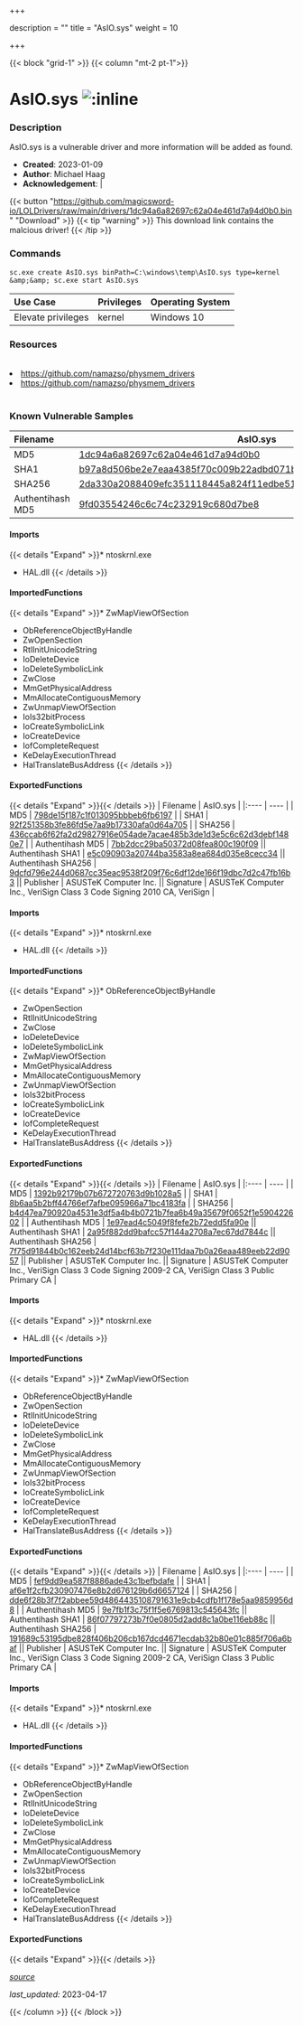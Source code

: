 +++

description = ""
title = "AsIO.sys"
weight = 10

+++


{{< block "grid-1" >}}
{{< column "mt-2 pt-1">}}


# AsIO.sys ![:inline](/images/twitter_verified.png) 


### Description

AsIO.sys is a vulnerable driver and more information will be added as found.

- **Created**: 2023-01-09
- **Author**: Michael Haag
- **Acknowledgement**:  | [](https://twitter.com/)

{{< button "https://github.com/magicsword-io/LOLDrivers/raw/main/drivers/1dc94a6a82697c62a04e461d7a94d0b0.bin" "Download" >}}
{{< tip "warning" >}}
This download link contains the malcious driver!
{{< /tip >}}

### Commands

```
sc.exe create AsIO.sys binPath=C:\windows\temp\AsIO.sys type=kernel &amp;&amp; sc.exe start AsIO.sys
```

| Use Case | Privileges | Operating System | 
|:---- | ---- | ---- |
| Elevate privileges | kernel | Windows 10 |

### Resources
<br>
<li><a href=" https://github.com/namazso/physmem_drivers"> https://github.com/namazso/physmem_drivers</a></li>
<li><a href="https://github.com/namazso/physmem_drivers">https://github.com/namazso/physmem_drivers</a></li>
<br>

### Known Vulnerable Samples

| Filename | AsIO.sys |
|:---- | ---- | 
| MD5 | <a href="https://www.virustotal.com/gui/file/1dc94a6a82697c62a04e461d7a94d0b0">1dc94a6a82697c62a04e461d7a94d0b0</a> |
| SHA1 | <a href="https://www.virustotal.com/gui/file/b97a8d506be2e7eaa4385f70c009b22adbd071ba">b97a8d506be2e7eaa4385f70c009b22adbd071ba</a> |
| SHA256 | <a href="https://www.virustotal.com/gui/file/2da330a2088409efc351118445a824f11edbe51cf3d653b298053785097fe40e">2da330a2088409efc351118445a824f11edbe51cf3d653b298053785097fe40e</a> |
| Authentihash MD5 | <a href="https://www.virustotal.com/gui/search/authentihash%253A9fd03554246c6c74c232919c680d7be8">9fd03554246c6c74c232919c680d7be8</a> || Authentihash SHA1 | <a href="https://www.virustotal.com/gui/search/authentihash%253Ab25550309c902a21b03367ae27694c5a29b891b5">b25550309c902a21b03367ae27694c5a29b891b5</a> || Authentihash SHA256 | <a href="https://www.virustotal.com/gui/search/authentihash%253Ac3e3719ca592ba65a67f594ec1a08d0d7ad724b088be77d48cb33627c56f4614">c3e3719ca592ba65a67f594ec1a08d0d7ad724b088be77d48cb33627c56f4614</a> || Publisher | ASUSTeK Computer Inc. || Signature | ASUSTeK Computer Inc., VeriSign Class 3 Code Signing 2009-2 CA, VeriSign Class 3 Public Primary CA   |
#### Imports
{{< details "Expand" >}}* ntoskrnl.exe
* HAL.dll
{{< /details >}}
#### ImportedFunctions
{{< details "Expand" >}}* ZwMapViewOfSection
* ObReferenceObjectByHandle
* ZwOpenSection
* RtlInitUnicodeString
* IoDeleteDevice
* IoDeleteSymbolicLink
* ZwClose
* MmGetPhysicalAddress
* MmAllocateContiguousMemory
* ZwUnmapViewOfSection
* IoIs32bitProcess
* IoCreateSymbolicLink
* IoCreateDevice
* IofCompleteRequest
* KeDelayExecutionThread
* HalTranslateBusAddress
{{< /details >}}
#### ExportedFunctions
{{< details "Expand" >}}{{< /details >}}
| Filename | AsIO.sys |
|:---- | ---- | 
| MD5 | <a href="https://www.virustotal.com/gui/file/798de15f187c1f013095bbbeb6fb6197">798de15f187c1f013095bbbeb6fb6197</a> |
| SHA1 | <a href="https://www.virustotal.com/gui/file/92f251358b3fe86fd5e7aa9b17330afa0d64a705">92f251358b3fe86fd5e7aa9b17330afa0d64a705</a> |
| SHA256 | <a href="https://www.virustotal.com/gui/file/436ccab6f62fa2d29827916e054ade7acae485b3de1d3e5c6c62d3debf1480e7">436ccab6f62fa2d29827916e054ade7acae485b3de1d3e5c6c62d3debf1480e7</a> |
| Authentihash MD5 | <a href="https://www.virustotal.com/gui/search/authentihash%253A7bb2dcc29ba50372d08fea800c190f09">7bb2dcc29ba50372d08fea800c190f09</a> || Authentihash SHA1 | <a href="https://www.virustotal.com/gui/search/authentihash%253Ae5c090903a20744ba3583a8ea684d035e8cecc34">e5c090903a20744ba3583a8ea684d035e8cecc34</a> || Authentihash SHA256 | <a href="https://www.virustotal.com/gui/search/authentihash%253A9dcfd796e244d0687cc35eac9538f209f76c6df12de166f19dbc7d2c47fb16b3">9dcfd796e244d0687cc35eac9538f209f76c6df12de166f19dbc7d2c47fb16b3</a> || Publisher | ASUSTeK Computer Inc. || Signature | ASUSTeK Computer Inc., VeriSign Class 3 Code Signing 2010 CA, VeriSign   |
#### Imports
{{< details "Expand" >}}* ntoskrnl.exe
* HAL.dll
{{< /details >}}
#### ImportedFunctions
{{< details "Expand" >}}* ObReferenceObjectByHandle
* ZwOpenSection
* RtlInitUnicodeString
* ZwClose
* IoDeleteDevice
* IoDeleteSymbolicLink
* ZwMapViewOfSection
* MmGetPhysicalAddress
* MmAllocateContiguousMemory
* ZwUnmapViewOfSection
* IoIs32bitProcess
* IoCreateSymbolicLink
* IoCreateDevice
* IofCompleteRequest
* KeDelayExecutionThread
* HalTranslateBusAddress
{{< /details >}}
#### ExportedFunctions
{{< details "Expand" >}}{{< /details >}}
| Filename | AsIO.sys |
|:---- | ---- | 
| MD5 | <a href="https://www.virustotal.com/gui/file/1392b92179b07b672720763d9b1028a5">1392b92179b07b672720763d9b1028a5</a> |
| SHA1 | <a href="https://www.virustotal.com/gui/file/8b6aa5b2bff44766ef7afbe095966a71bc4183fa">8b6aa5b2bff44766ef7afbe095966a71bc4183fa</a> |
| SHA256 | <a href="https://www.virustotal.com/gui/file/b4d47ea790920a4531e3df5a4b4b0721b7fea6b49a35679f0652f1e590422602">b4d47ea790920a4531e3df5a4b4b0721b7fea6b49a35679f0652f1e590422602</a> |
| Authentihash MD5 | <a href="https://www.virustotal.com/gui/search/authentihash%253A1e97ead4c5049f8fefe2b72edd5fa90e">1e97ead4c5049f8fefe2b72edd5fa90e</a> || Authentihash SHA1 | <a href="https://www.virustotal.com/gui/search/authentihash%253A2a95f882dd9bafcc57f144a2708a7ec67dd7844c">2a95f882dd9bafcc57f144a2708a7ec67dd7844c</a> || Authentihash SHA256 | <a href="https://www.virustotal.com/gui/search/authentihash%253A7f75d91844b0c162eeb24d14bcf63b7f230e111daa7b0a26eaa489eeb22d9057">7f75d91844b0c162eeb24d14bcf63b7f230e111daa7b0a26eaa489eeb22d9057</a> || Publisher | ASUSTeK Computer Inc. || Signature | ASUSTeK Computer Inc., VeriSign Class 3 Code Signing 2009-2 CA, VeriSign Class 3 Public Primary CA   |
#### Imports
{{< details "Expand" >}}* ntoskrnl.exe
* HAL.dll
{{< /details >}}
#### ImportedFunctions
{{< details "Expand" >}}* ZwMapViewOfSection
* ObReferenceObjectByHandle
* ZwOpenSection
* RtlInitUnicodeString
* IoDeleteDevice
* IoDeleteSymbolicLink
* ZwClose
* MmGetPhysicalAddress
* MmAllocateContiguousMemory
* ZwUnmapViewOfSection
* IoIs32bitProcess
* IoCreateSymbolicLink
* IoCreateDevice
* IofCompleteRequest
* KeDelayExecutionThread
* HalTranslateBusAddress
{{< /details >}}
#### ExportedFunctions
{{< details "Expand" >}}{{< /details >}}
| Filename | AsIO.sys |
|:---- | ---- | 
| MD5 | <a href="https://www.virustotal.com/gui/file/fef9dd9ea587f8886ade43c1befbdafe">fef9dd9ea587f8886ade43c1befbdafe</a> |
| SHA1 | <a href="https://www.virustotal.com/gui/file/af6e1f2cfb230907476e8b2d676129b6d6657124">af6e1f2cfb230907476e8b2d676129b6d6657124</a> |
| SHA256 | <a href="https://www.virustotal.com/gui/file/dde6f28b3f7f2abbee59d4864435108791631e9cb4cdfb1f178e5aa9859956d8">dde6f28b3f7f2abbee59d4864435108791631e9cb4cdfb1f178e5aa9859956d8</a> |
| Authentihash MD5 | <a href="https://www.virustotal.com/gui/search/authentihash%253A9e7fb1f3c75f1f5e6769813c545643fc">9e7fb1f3c75f1f5e6769813c545643fc</a> || Authentihash SHA1 | <a href="https://www.virustotal.com/gui/search/authentihash%253A86f07797273b7f0e0805d2add8c1a0be116eb88c">86f07797273b7f0e0805d2add8c1a0be116eb88c</a> || Authentihash SHA256 | <a href="https://www.virustotal.com/gui/search/authentihash%253A191689c53195dbe828f406b206cb167dcd4671ecdab32b80e01c885f706a6baf">191689c53195dbe828f406b206cb167dcd4671ecdab32b80e01c885f706a6baf</a> || Publisher | ASUSTeK Computer Inc. || Signature | ASUSTeK Computer Inc., VeriSign Class 3 Code Signing 2009-2 CA, VeriSign Class 3 Public Primary CA   |
#### Imports
{{< details "Expand" >}}* ntoskrnl.exe
* HAL.dll
{{< /details >}}
#### ImportedFunctions
{{< details "Expand" >}}* ZwMapViewOfSection
* ObReferenceObjectByHandle
* ZwOpenSection
* RtlInitUnicodeString
* IoDeleteDevice
* IoDeleteSymbolicLink
* ZwClose
* MmGetPhysicalAddress
* MmAllocateContiguousMemory
* ZwUnmapViewOfSection
* IoIs32bitProcess
* IoCreateSymbolicLink
* IoCreateDevice
* IofCompleteRequest
* KeDelayExecutionThread
* HalTranslateBusAddress
{{< /details >}}
#### ExportedFunctions
{{< details "Expand" >}}{{< /details >}}



[*source*](https://github.com/magicsword-io/LOLDrivers/tree/main/yaml/asio.yaml)

*last_updated:* 2023-04-17








{{< /column >}}
{{< /block >}}
